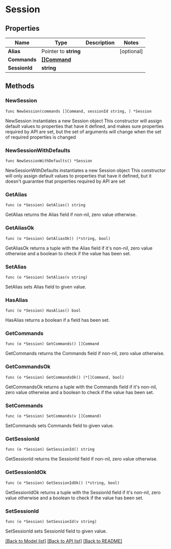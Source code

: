 # Session

## Properties

Name | Type | Description | Notes
------------ | ------------- | ------------- | -------------
**Alias** | Pointer to **string** |  | [optional] 
**Commands** | [**[]Command**](Command.md) |  | 
**SessionId** | **string** |  | 

## Methods

### NewSession

`func NewSession(commands []Command, sessionId string, ) *Session`

NewSession instantiates a new Session object
This constructor will assign default values to properties that have it defined,
and makes sure properties required by API are set, but the set of arguments
will change when the set of required properties is changed

### NewSessionWithDefaults

`func NewSessionWithDefaults() *Session`

NewSessionWithDefaults instantiates a new Session object
This constructor will only assign default values to properties that have it defined,
but it doesn't guarantee that properties required by API are set

### GetAlias

`func (o *Session) GetAlias() string`

GetAlias returns the Alias field if non-nil, zero value otherwise.

### GetAliasOk

`func (o *Session) GetAliasOk() (*string, bool)`

GetAliasOk returns a tuple with the Alias field if it's non-nil, zero value otherwise
and a boolean to check if the value has been set.

### SetAlias

`func (o *Session) SetAlias(v string)`

SetAlias sets Alias field to given value.

### HasAlias

`func (o *Session) HasAlias() bool`

HasAlias returns a boolean if a field has been set.

### GetCommands

`func (o *Session) GetCommands() []Command`

GetCommands returns the Commands field if non-nil, zero value otherwise.

### GetCommandsOk

`func (o *Session) GetCommandsOk() (*[]Command, bool)`

GetCommandsOk returns a tuple with the Commands field if it's non-nil, zero value otherwise
and a boolean to check if the value has been set.

### SetCommands

`func (o *Session) SetCommands(v []Command)`

SetCommands sets Commands field to given value.


### GetSessionId

`func (o *Session) GetSessionId() string`

GetSessionId returns the SessionId field if non-nil, zero value otherwise.

### GetSessionIdOk

`func (o *Session) GetSessionIdOk() (*string, bool)`

GetSessionIdOk returns a tuple with the SessionId field if it's non-nil, zero value otherwise
and a boolean to check if the value has been set.

### SetSessionId

`func (o *Session) SetSessionId(v string)`

SetSessionId sets SessionId field to given value.



[[Back to Model list]](../README.md#documentation-for-models) [[Back to API list]](../README.md#documentation-for-api-endpoints) [[Back to README]](../README.md)


